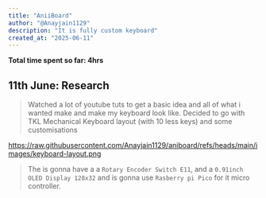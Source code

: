 ```yaml
---
title: "AniiBoard"
author: "@Anayjain1129"
description: "It is fully custom keyboard"
created_at: "2025-06-11"
---
```


**Total time spent so far: 4hrs**

## 11th June: Research
> Watched a lot of youtube tuts to get a basic idea and all of what i wanted make and make my keyboard look like.
> Decided to go with TKL Mechanical Keyboard layout (with 10 less keys) and some customisations

https://raw.githubusercontent.com/Anayjain1129/aniboard/refs/heads/main/images/keyboard-layout.png

> The is gonna have a a `Rotary Encoder Switch E11`, and a `0.91inch OLED Display 128x32` and is gonna use `Rasberry pi Pico` for it micro controller.
